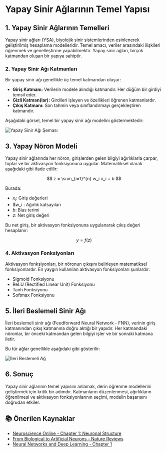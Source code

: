 # Yapay Sinir Ağlarının Temel Yapısı

## 1. Yapay Sinir Ağlarının Temelleri

Yapay sinir ağları (YSA), biyolojik sinir sistemlerinden esinlenerek geliştirilmiş hesaplama modelleridir. Temel amacı, veriler arasındaki ilişkileri öğrenmek ve genelleştirme yapabilmektir. Yapay sinir ağları, birçok katmandan oluşan bir yapıya sahiptir.

### 2. Yapay Sinir Ağı Katmanları

Bir yapay sinir ağı genellikle üç temel katmandan oluşur:

- **Giriş Katmanı:** Verilerin modele alındığı katmandır. Her düğüm bir girdiyi temsil eder.
- **Gizli Katman(lar):** Girdileri işleyen ve özellikleri öğrenen katmanlardır.
- **Çıkış Katmanı:** Son tahmin veya sınıflandırmayı gerçekleştiren katmandır.

Aşağıdaki görsel, temel bir yapay sinir ağı modelini göstermektedir:

![Yapay Sinir Ağı Şeması](https://upload.wikimedia.org/wikipedia/commons/e/e4/Artificial_neural_network.svg)

## 3. Yapay Nöron Modeli

Yapay sinir ağlarında her nöron, girişlerden gelen bilgiyi ağırlıklarla çarpar, toplar ve bir aktivasyon fonksiyonuna uygular. Matematiksel olarak aşağıdaki gibi ifade edilir:

$$ z = \sum_{i=1}^{n} w_i x_i + b $$

Burada:
- $x_i$: Giriş değerleri
- $w_i : Ağırlık katsayıları
- $b$: Bias terimi
- $z$: Net giriş değeri

Bu net giriş, bir aktivasyon fonksiyonuna uygulanarak çıkış değeri hesaplanır:

$$ y = f(z) $$

### 4. Aktivasyon Fonksiyonları

Aktivasyon fonksiyonları, bir nöronun çıkışını belirleyen matematiksel fonksiyonlardır. En yaygın kullanılan aktivasyon fonksiyonları şunlardır:

* Sigmoid Fonksiyonu
* ReLU (Rectified Linear Unit) Fonksiyonu
* Tanh Fonksiyonu
* Softmax Fonksiyonu

## 5. İleri Beslemeli Sinir Ağı

İleri beslemeli sinir ağı (Feedforward Neural Network - FNN), verinin giriş katmanından çıkış katmanına doğru aktığı bir yapıdır. Her katmandaki nöronlar, bir önceki katmandan gelen bilgiyi işler ve bir sonraki katmana iletir.

Bu tür ağlar genellikle aşağıdaki gibi gösterilir:

![İleri Beslemeli Ağ](https://mukulrathi.com/static/648e5207805f95bf09c330a43d89d295/f207c/neural-net.png)

## 6. Sonuç

Yapay sinir ağlarının temel yapısını anlamak, derin öğrenme modellerini geliştirmek için kritik bir adımdır. Katmanların düzenlenmesi, ağırlıkların öğrenilmesi ve aktivasyon fonksiyonlarının seçimi, modelin başarısını doğrudan etkiler. 

## 📚 Önerilen Kaynaklar
- [Neuroscience Online - Chapter 1: Neuronal Structure](https://nba.uth.tmc.edu/neuroscience/s1/chapter01.html)
- [From Biological to Artificial Neurons - Nature Reviews](https://www.nature.com/articles/s41583-021-00455-7)
- [Neural Networks and Deep Learning - Chapter 1](http://neuralnetworksanddeeplearning.com/chap1.html)
